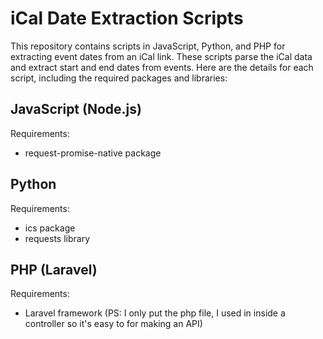 # iCal Date Extraction Scripts
This repository contains scripts in JavaScript, Python, and PHP for extracting event dates from an iCal link. These scripts parse the iCal data and extract start and end dates from events. Here are the details for each script, including the required packages and libraries:

## JavaScript (Node.js)
Requirements:
- request-promise-native package

## Python
Requirements:
- ics package
- requests library

## PHP (Laravel)
Requirements:
- Laravel framework
 (PS: I only put the php file, I used in inside a controller so it's easy to for making an API)
